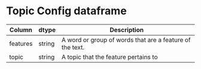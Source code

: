 # Topic Config dataframe

| Column   | dtype  | Description |
|----------|--------|-------------|
| features | string | A word or group of words that are a feature of the text. |
| topic    | string | A topic that the feature pertains to |
